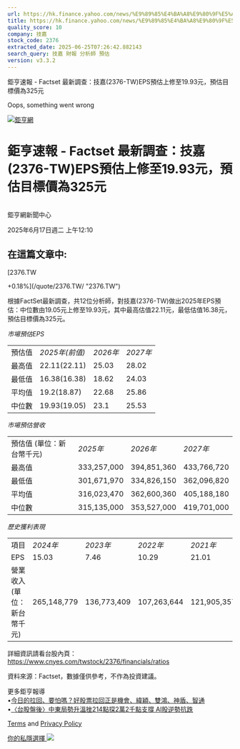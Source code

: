 ```yaml
---
url: https://hk.finance.yahoo.com/news/%E9%89%85%E4%BA%A8%E9%80%9F%E5%A0%B1-factset-%E6%9C%80%E6%96%B0%E8%AA%BF%E6%9F%A5-%E6%8A%80%E5%98%89-2376-041027157.html
title: https://hk.finance.yahoo.com/news/%E9%89%85%E4%BA%A8%E9%80%9F%E5%A0%B1-factset-%E6%9C%80%E6%96%B0%E8
quality_score: 10
company: 技嘉
stock_code: 2376
extracted_date: 2025-06-25T07:26:42.882143
search_query: 技嘉 財報 分析師 預估
version: v3.3.2
---
```


鉅亨速報 - Factset 最新調查：技嘉(2376-TW)EPS預估上修至19.93元，預估目標價為325元 


Oops, something went wrong

 

[![鉅亨網](https://s.yimg.com/ny/api/res/1.2/UM5hrThmhlnSiBO4o4qlLg--/YXBwaWQ9aGlnaGxhbmRlcjt3PTE0NjtoPTQ4O2NmPXdlYnA-/https://s.yimg.com/os/creatr-uploaded-images/2020-01/147c7630-36ab-11ea-ae7c-5ee7a0016555)](http://www.cnyes.com/ "鉅亨網")

# 鉅亨速報 - Factset 最新調查：技嘉(2376-TW)EPS預估上修至19.93元，預估目標價為325元

![](data:image/gif;base64,R0lGODlhAQABAIAAAAAAAP///ywAAAAAAQABAAACAUwAOw==)

鉅亨網新聞中心

2025年6月17日週二 上午12:10

## 在這篇文章中:

[2376.TW

+0.18%](/quote/2376.TW/ "2376.TW")

根據FactSet最新調查，共12位分析師，對技嘉(2376-TW)做出2025年EPS預估：中位數由19.05元上修至19.93元，其中最高估值22.11元，最低估值16.38元，預估目標價為325元。

*市場預估EPS*

|  |  |  |  |
| --- | --- | --- | --- |
| 預估值 | *2025年(前值)* | *2026年* | *2027年* |
| 最高值 | 22.11(22.11) | 25.03 | 28.02 |
| 最低值 | 16.38(16.38) | 18.62 | 24.03 |
| 平均值 | 19.2(18.87) | 22.68 | 25.86 |
| 中位數 | 19.93(19.05) | 23.1 | 25.53 |

*市場預估營收*

|  |  |  |  |
| --- | --- | --- | --- |
| 預估值 (單位：新台幣千元) | *2025年* | *2026年* | *2027年* |
| 最高值 | 333,257,000 | 394,851,360 | 433,766,720 |
| 最低值 | 301,671,970 | 334,826,150 | 362,096,820 |
| 平均值 | 316,023,470 | 362,600,360 | 405,188,180 |
| 中位數 | 315,135,000 | 353,527,000 | 419,701,000 |

*歷史獲利表現*

|  |  |  |  |  |
| --- | --- | --- | --- | --- |
| 項目 | *2024年* | *2023年* | *2022年* | *2021年* |
| EPS | 15.03 | 7.46 | 10.29 | 21.01 |
| 營業收入 (單位：新台幣千元) | 265,148,779 | 136,773,409 | 107,263,644 | 121,905,357 |

詳細資訊請看台股內頁：  
<https://www.cnyes.com/twstock/2376/financials/ratios>

資料來源：Factset，數據僅供參考，不作為投資建議。

更多鉅亨報導  
•[今日的拉回、要怕嗎？好股票拉回正是機會、緯穎、雙鴻、神盾、智通](https://news.cnyes.com/news/id/6022424?utm_source=yahoo&utm_medium=RSS&utm_campaign=relate)  
•[〈台股盤後〉中東局勢升溫挫214點探2萬2千點支撐 AI股逆勢抗跌](https://news.cnyes.com/news/id/6021739?utm_source=yahoo&utm_medium=RSS&utm_campaign=relate)

[Terms](https://guce.yahoo.com/terms?locale=zh-Hant-HK)  and [Privacy Policy](https://guce.yahoo.com/privacy-policy?locale=zh-Hant-HK)

[你的私隱選擇 ![](https://s.yimg.com/dv/static/siteApp/img/privacy-choice-control.png)](https://guce.yahoo.com/state-controls?locale=zh-Hant-HK&state=VA)